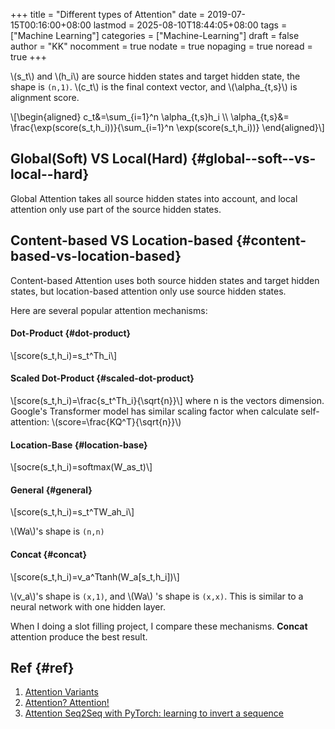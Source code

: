 +++
title = "Different types of Attention"
date = 2019-07-15T00:16:00+08:00
lastmod = 2025-08-10T18:44:05+08:00
tags = ["Machine Learning"]
categories = ["Machine-Learning"]
draft = false
author = "KK"
nocomment = true
nodate = true
nopaging = true
noread = true
+++

\\(s\_t\\) and \\(h\_i\\) are source hidden states and target hidden state, the shape is `(n,1)`. \\(c\_t\\) is the final context vector, and \\(\alpha\_{t,s}\\) is alignment score.

\\[\begin{aligned}
c\_t&=\sum\_{i=1}^n \alpha\_{t,s}h\_i \\\\
\alpha\_{t,s}&= \frac{\exp(score(s\_t,h\_i))}{\sum\_{i=1}^n \exp(score(s\_t,h\_i))}
\end{aligned}\\]


## Global(Soft) VS Local(Hard) {#global--soft--vs-local--hard}

Global Attention takes all source hidden states into account, and local attention only use part of the source hidden states.


## Content-based VS Location-based {#content-based-vs-location-based}

Content-based Attention uses both source hidden states and target hidden states, but location-based attention only use source hidden states.

Here are several popular attention mechanisms:


#### Dot-Product {#dot-product}

\\[score(s\_t,h\_i)=s\_t^Th\_i\\]


#### Scaled Dot-Product {#scaled-dot-product}

\\[score(s\_t,h\_i)=\frac{s\_t^Th\_i}{\sqrt{n}}\\]
where n is the vectors dimension. Google's Transformer model has similar scaling factor when calculate self-attention: \\(score=\frac{KQ^T}{\sqrt{n}}\\)


#### Location-Base {#location-base}

\\[socre(s\_t,h\_i)=softmax(W\_as\_t)\\]


#### General {#general}

\\[score(s\_t,h\_i)=s\_t^TW\_ah\_i\\]

\\(Wa\\)'s shape is `(n,n)`


#### Concat {#concat}

\\[score(s\_t,h\_i)=v\_a^Ttanh(W\_a[s\_t,h\_i])\\]

\\(v\_a\\)'s shape is `(x,1)`, and \\(Wa\\) 's shape is `(x,x)`. This is similar to a neural network with one hidden layer.

When I doing a slot filling project, I compare these mechanisms. **Concat** attention produce the best result.


## Ref {#ref}

1.  [Attention Variants](http://cnyah.com/2017/08/01/attention-variants/)
2.  [Attention? Attention!](https://lilianweng.github.io/lil-log/2018/06/24/attention-attention.html)
3.  [Attention Seq2Seq with PyTorch: learning to invert a sequence](https://towardsdatascience.com/attention-seq2seq-with-pytorch-learning-to-invert-a-sequence-34faf4133e53)
